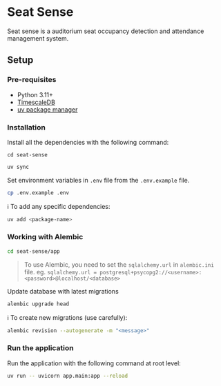 # Seat Sense

Seat sense is a auditorium seat occupancy detection and attendance management system.

## Setup

### Pre-requisites

- Python 3.11+
- [TimescaleDB](https://docs.timescale.com/self-hosted/latest/install/)
- [uv package manager](https://docs.astral.sh/uv/)

### Installation

Install all the dependencies with the following command:
```
cd seat-sense
```
```bash
uv sync
```

Set environment variables in `.env` file from the `.env.example` file.
```bash
cp .env.example .env
```

ℹ️ To add any specific dependencies:
```bash
uv add <package-name>
```

### Working with Alembic

```bash
cd seat-sense/app
```

> To use Alembic, you need to set the `sqlalchemy.url` in `alembic.ini` file. eg.
```sqlalchemy.url = postgresql+psycopg2://<username>:<password>@localhost/<database>```

Update database with latest migrations
```bash
alembic upgrade head
```

ℹ️ To create new migrations (use carefully):
```bash
alembic revision --autogenerate -m "<message>"
```

### Run the application
Run the application with the following command at root level:
```bash
uv run -- uvicorn app.main:app --reload
```